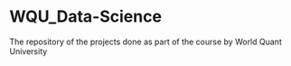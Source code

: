 # WQU_Data-Science
The repository of the projects done as part of the course by World Quant University 

